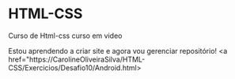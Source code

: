 # HTML-CSS
Curso de Html-css curso em video

Estou aprendendo a criar site e agora vou gerenciar repositório!
<a href="https://CarolineOliveiraSilva/HTML-CSS/Exercicios/Desafio10/Android.html>